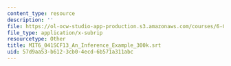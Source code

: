 ```yaml
---
content_type: resource
description: ''
file: https://ol-ocw-studio-app-production.s3.amazonaws.com/courses/6-041sc-probabilistic-systems-analysis-and-applied-probability-fall-2013/57d9aa53b6123cb04ecd6b571a311abc_MIT6_041SCF13_An_Inference_Example_300k.srt
file_type: application/x-subrip
resourcetype: Other
title: MIT6_041SCF13_An_Inference_Example_300k.srt
uid: 57d9aa53-b612-3cb0-4ecd-6b571a311abc
---
```

